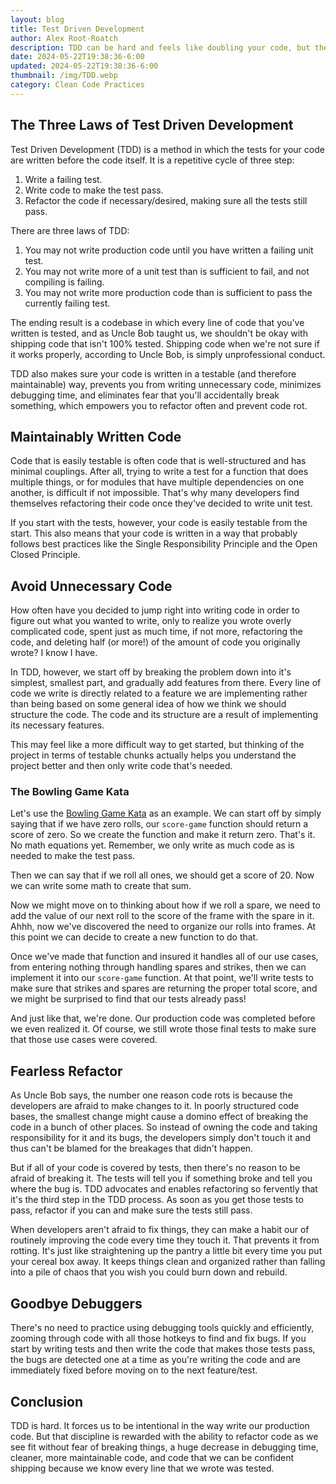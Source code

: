 ```yaml
---
layout: blog
title: Test Driven Development
author: Alex Root-Roatch
description: TDD can be hard and feels like doubling your code, but the benefits far outweigh the extra work.
date: 2024-05-22T19:38:36-6:00
updated: 2024-05-22T19:38:36-6:00
thumbnail: /img/TDD.webp
category: Clean Code Practices
---
```


## The Three Laws of Test Driven Development

Test Driven Development (TDD) is a method in which the tests for your code are written before the code itself. It is a repetitive cycle of three step:

1. Write a failing test.
2. Write code to make the test pass.
3. Refactor the code if necessary/desired, making sure all the tests still pass.

There are three laws of TDD:

1. You may not write production code until you have written a failing unit test.
2. You may not write more of a unit test than is sufficient to fail, and not compiling is failing.
3. You may not write more production code than is sufficient to pass the currently failing test.

The ending result is a codebase in which every line of code that you've written is tested, and as Uncle Bob taught us, we shouldn't be okay with shipping code that isn't 100% tested. Shipping code when we're not sure if it works properly, according to Uncle Bob, is simply unprofessional conduct.

TDD also makes sure your code is written in a testable (and therefore maintainable) way, prevents you from writing unnecessary code, minimizes debugging time, and eliminates fear that you'll accidentally break something, which empowers you to refactor often and prevent code rot.

## Maintainably Written Code

Code that is easily testable is often code that is well-structured and has minimal couplings. After all, trying to write a test for a function that does multiple things, or for modules that have multiple dependencies on one another, is difficult if not impossible. That's why many developers find themselves refactoring their code once they've decided to write unit test. 

If you start with the tests, however, your code is easily testable from the start. This also means that your code is written in a way that probably follows best practices like the Single Responsibility Principle and the Open Closed Principle.

## Avoid Unnecessary Code

How often have you decided to jump right into writing code in order to figure out what you wanted to write, only to realize you wrote overly complicated code, spent just as much time, if not more, refactoring the code, and deleting half (or more!) of the amount of code you originally wrote? I know I have. 

In TDD, however, we start off by breaking the problem down into it's simplest, smallest part, and gradually add features from there. Every line of code we write is directly related to a feature we are implementing rather than being based on some general idea of how we think we should structure the code. The code and its structure are a result of implementing its necessary features. 

This may feel like a more difficult way to get started, but thinking of the project in terms of testable chunks actually helps you understand the project better and then only write code that's needed. 

### The Bowling Game Kata

Let's use the [Bowling Game Kata](https://codingdojo.org/kata/Bowling/) as an example. We can start off by simply saying that if we have zero rolls, our `score-game` function should return a score of zero. So we create the function and make it return zero. That's it. No math equations yet. Remember, we only write as much code as is needed to make the test pass. 

Then we can say that if we roll all ones, we should get a score of 20. Now we can write some math to create that sum.

Now we might move on to thinking about how if we roll a spare, we need to add the value of our next roll to the score of the frame with the spare in it. Ahhh, now we've discovered the need to organize our rolls into frames. At this point we can decide to create a new function to do that. 

Once we've made that function and insured it handles all of our use cases, from entering nothing through handling spares and strikes, then we can implement it into our `score-game` function. At that point, we'll write tests to make sure that strikes and spares are returning the proper total score, and we might be surprised to find that our tests already pass! 

And just like that, we're done. Our production code was completed before we even realized it. Of course, we still wrote those final tests to make sure that those use cases were covered.

## Fearless Refactor

As Uncle Bob says, the number one reason code rots is because the developers are afraid to make changes to it. In poorly structured code bases, the smallest change might cause a domino effect of breaking the code in a bunch of other places. So instead of owning the code and taking responsibility for it and its bugs, the developers simply don't touch it and thus can't be blamed for the breakages that didn't happen. 

But if all of your code is covered by tests, then there's no reason to be afraid of breaking it. The tests will tell you if something broke and tell you where the bug is. TDD advocates and enables refactoring so fervently that it's the third step in the TDD process. As soon as you get those tests to pass, refactor if you can and make sure the tests still pass. 

When developers aren't afraid to fix things, they can make a habit our of routinely improving the code every time they touch it. That prevents it from rotting. It's just like straightening up the pantry a little bit every time you put your cereal box away. It keeps things clean and organized rather than falling into a pile of chaos that you wish you could burn down and rebuild. 

## Goodbye Debuggers

There's no need to practice using debugging tools quickly and efficiently, zooming through code with all those hotkeys to find and fix bugs. If you start by writing tests and then write the code that makes those tests pass, the bugs are detected one at a time as you're writing the code and are immediately fixed before moving on to the next feature/test.

## Conclusion

TDD is hard. It forces us to be intentional in the way write our production code. But that discipline is rewarded with the ability to refactor code as we see fit without fear of breaking things, a huge decrease in debugging time, cleaner, more maintainable code, and code that we can be confident shipping because we know every line that we wrote was tested.
